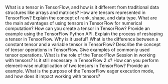 What is a tensor in TensorFlow, and how is it different from traditional data structures like arrays and matrices?
How are tensors represented in TensorFlow? Explain the concept of rank, shape, and data type.
What are the main advantages of using tensors in TensorFlow for numerical computation?
How can you create a tensor in TensorFlow? Provide an example using the TensorFlow Python API.
Explain the process of reshaping a tensor in TensorFlow. Why is it useful?
What is the difference between a constant tensor and a variable tensor in TensorFlow?
Describe the concept of tensor operations in TensorFlow. Give examples of commonly used tensor operations.
What is the role of the TensorFlow Session in working with tensors? Is it still necessary in TensorFlow 2.x?
How can you perform element-wise multiplication of two tensors in TensorFlow? Provide an example.
What is the purpose of the TensorFlow eager execution mode, and how does it impact working with tensors?